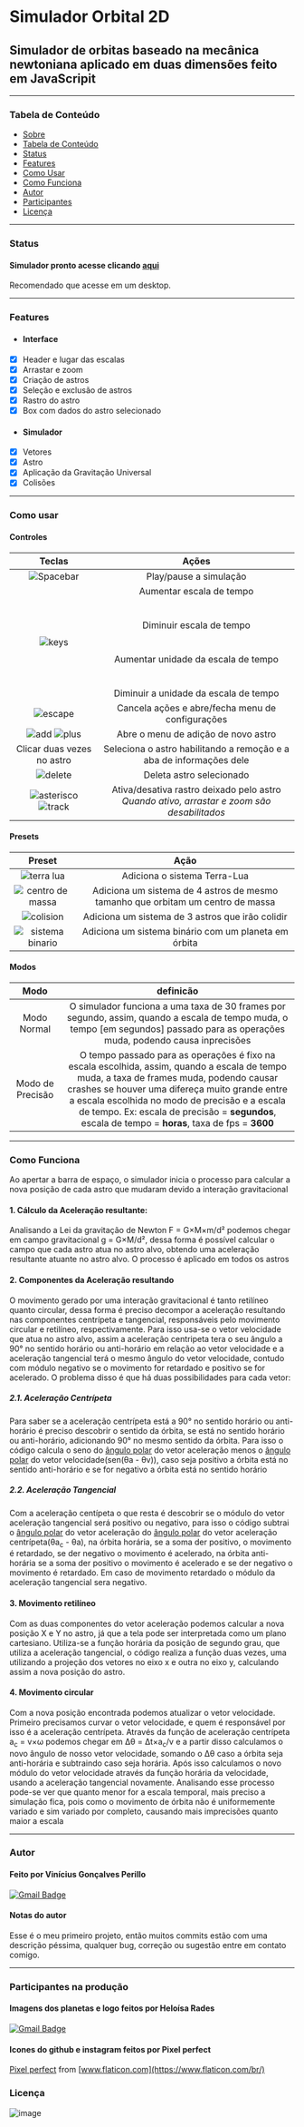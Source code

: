 # Simulador Orbital 2D
 ## Simulador de orbitas baseado na mecânica newtoniana aplicado em duas dimensões feito em JavaScripit
 ***
 ### Tabela de Conteúdo
  - [Sobre](https://github.com/ViniciusPerillo/Simulador-Orbital-2D-em-JavaScripit#simulador-orbital-2d)
  - [Tabela de Conteúdo](https://github.com/ViniciusPerillo/Simulador-Orbital-2D-em-JavaScripit#tabela-de-conteudo)
  - [Status](https://github.com/ViniciusPerillo/Simulador-Orbital-2D-em-JavaScripit#status)
  - [Features](https://github.com/ViniciusPerillo/Simulador-Orbital-2D-em-JavaScripit#features)
  - [Como Usar](https://github.com/ViniciusPerillo/Simulador-Orbital-2D-em-JavaScripit#como-usar)
  - [Como Funciona](https://github.com/ViniciusPerillo/Simulador-Orbital-2D-em-JavaScripit#como-funciona)
  - [Autor](https://github.com/ViniciusPerillo/Simulador-Orbital-2D-em-JavaScripit#autor)
  - [Participantes](https://github.com/ViniciusPerillo/Simulador-Orbital-2D-em-JavaScripit#participantes-na-produção)
  - [Licença](https://github.com/ViniciusPerillo/Simulador-Orbital-2D-em-JavaScripit#licença)
 ***
 ### Status
  #### Simulador pronto acesse clicando [aqui](https://viniciusperillo.github.io/Simulador-Orbital-2D/)
  Recomendado que acesse em um desktop.
 ***
 ### Features
  - #### Interface
   - [x] Header e lugar das escalas
   - [x] Arrastar e zoom
   - [x] Criação de astros
   - [x] Seleção e exclusão de astros
   - [x] Rastro do astro
   - [x] Box com dados do astro selecionado
  - #### Simulador
   - [x] Vetores 
   - [x] Astro
   - [x] Aplicação da Gravitação Universal
   - [x] Colisões
 ***
 ### Como usar
  #### Controles
  Teclas|Ações
  :---:|:---:
  ![Spacebar](https://user-images.githubusercontent.com/76188994/112848308-5027d980-907e-11eb-879d-884fcfb9055c.png) | Play/pause a simulação
  ![keys](https://user-images.githubusercontent.com/76188994/113942388-1621aa80-97d7-11eb-95d3-8c3eb075f4a5.png) | Aumentar escala de tempo </br></br></br> Diminuir escala de tempo </br></br></br> Aumentar unidade da escala de tempo <br/></br></br> Diminuir a unidade da escala de tempo
  ![escape](https://user-images.githubusercontent.com/76188994/112864481-3b534200-908e-11eb-8878-3f7ebca374c3.png) | Cancela ações e abre/fecha menu de configurações
  ![add](https://user-images.githubusercontent.com/76188994/112864765-866d5500-908e-11eb-93a1-d557e1c862db.png) ![plus](https://user-images.githubusercontent.com/76188994/113921648-a0104a00-97bc-11eb-9490-86526bd5bede.png)| Abre o menu de adição de novo astro
  Clicar duas vezes no astro | Seleciona o astro habilitando a remoção e a aba de informações dele
  ![delete](https://user-images.githubusercontent.com/76188994/112864890-a43aba00-908e-11eb-97c6-4da8e13b9f6a.png) | Deleta astro selecionado </br> 
  ![asterisco](https://user-images.githubusercontent.com/76188994/112865230-f085fa00-908e-11eb-930b-4df9fba61195.png) ![track](https://user-images.githubusercontent.com/76188994/113920475-3479ad00-97bb-11eb-99f2-a1104f0caba6.png) | Ativa/desativa rastro deixado pelo astro </br> *Quando ativo, arrastar e zoom são desabilitados*
  
 #### Presets
 Preset|Ação
 :---:|:---:
 ![terra lua](https://user-images.githubusercontent.com/76188994/113921787-d77ef680-97bc-11eb-94f9-6f4e5c033793.png)| Adiciona o sistema Terra-Lua
 ![centro de massa](https://user-images.githubusercontent.com/76188994/113921816-df3e9b00-97bc-11eb-89a3-deddb8c59634.png)| Adiciona um sistema de 4 astros de mesmo tamanho que orbitam um centro de massa
 ![colision](https://user-images.githubusercontent.com/76188994/113921870-efef1100-97bc-11eb-8c34-d92bf288beb5.png)| Adiciona um sistema de 3 astros que irão colidir
 ![sistema binario](https://user-images.githubusercontent.com/76188994/113921882-f5e4f200-97bc-11eb-90dd-02309a0503d9.png)| Adiciona um sistema binário com um planeta em órbita

 #### Modos
 Modo| definicão
 :---:|:---:
 Modo Normal | O simulador funciona a uma taxa de 30 frames por segundo, assim, quando a escala de tempo muda, o tempo [em segundos] passado para as operações muda, podendo causa inprecisões
 Modo de Precisão | O tempo passado para as operações é fixo na escala escolhida, assim, quando a escala de tempo muda, a taxa de frames muda, podendo causar crashes se houver uma difereça muito grande entre a escala escolhida no modo de precisão e a escala de tempo. Ex: escala de precisão = __segundos__, escala de tempo = __horas__, taxa de fps = __3600__
 ***
### Como Funciona
Ao apertar a barra de espaço, o simulador inicia o processo para calcular a nova posição de cada astro que mudaram devido a interação gravitacional
#### 1. Cálculo da Aceleração resultante:
Analisando a Lei da gravitação de Newton F = G×M×m/d² podemos chegar em campo gravitacional g = G×M/d², dessa forma é possível calcular o campo que cada astro atua no astro alvo, obtendo uma aceleração resultante atuante no astro alvo. O processo é aplicado em todos os astros
#### 2. Componentes da Aceleração resultando
O movimento gerado por uma interação gravitacional é tanto retilíneo quanto circular, dessa forma é preciso decompor a aceleração resultando nas componentes centrípeta e tangencial, responsáveis pelo movimento circular e retilíneo, respectivamente. Para isso usa-se o vetor velocidade que atua no astro alvo, assim a aceleração centripeta tera o seu ângulo a 90° no sentido horário ou anti-horário em relação ao vetor velocidade e a aceleração tangencial terá o mesmo ângulo do vetor velocidade, contudo com módulo negativo se o movimento for retardado e positivo se for acelerado.
O problema disso é que há duas possibilidades para cada vetor:
##### 2.1. Aceleração Centrípeta
Para saber se a aceleração centrípeta está a 90° no sentido horário ou anti-horário é preciso descobrir o sentido da órbita, se está no sentido horário ou anti-horário, adicionando 90° no mesmo sentido da órbita. Para isso o código calcula o seno do [ângulo polar](https://pt.wikipedia.org/wiki/Coordenadas_polares) do vetor aceleração menos o [ângulo polar](https://pt.wikipedia.org/wiki/Coordenadas_polares) do vetor velocidade(sen(θa - θv)), caso seja positivo a órbita está no sentido anti-horário e se for negativo a órbita está no sentido horário
##### 2.2. Aceleração Tangencial
Com a aceleração centípeta o que resta é descobrir se o módulo do vetor aceleração tangencial será positivo ou negativo, para isso o código subtrai o [ângulo polar](https://pt.wikipedia.org/wiki/Coordenadas_polares) do vetor aceleração do [ângulo polar](https://pt.wikipedia.org/wiki/Coordenadas_polares) do vetor aceleração centrípeta(θa<sub>c</sub> - θa), na órbita horária, se a soma der positivo, o movimento é retardado, se der negativo o movimento é acelerado, na órbita anti-horária se a soma der positivo o movimento é acelerado e se der negativo o movimento é retardado. Em caso de movimento retardado o módulo da aceleração tangencial sera negativo.
#### 3. Movimento retilíneo
Com as duas componentes do vetor aceleração podemos calcular a nova posição X e Y no astro, já que a tela pode ser interpretada como um plano cartesiano. Utiliza-se a função horária da posição de segundo grau, que utiliza a aceleração tangencial, o código realiza a função duas vezes, uma utilizando a projeção dos vetores no eixo x e outra no eixo y, calculando assim a nova posição do astro. 
#### 4. Movimento circular
Com a nova posição encontrada podemos atualizar o vetor velocidade. Primeiro precisamos curvar o vetor velocidade, e quem é responsável por isso é a aceleração centrípeta. Através da função de aceleração centrípeta a<sub>c</sub> = v×ω podemos chegar em Δθ = Δt×a<sub>c</sub>/v e a partir disso calculamos o novo ângulo de nosso vetor velocidade, somando o Δθ caso a órbita seja anti-horária e subtraindo caso seja horária.
Após isso calculamos o novo módulo do vetor velocidade através da função horária da velocidade, usando a aceleração tangencial novamente.
Analisando esse processo pode-se ver que quanto menor for a escala temporal, mais preciso a simulação fica, pois como o movimento de órbita não é uniformemente variado e sim variado por completo, causando mais imprecisões quanto maior a escala 
 ***
 ### Autor
  #### Feito por Vinícius Gonçalves Perillo
  [![Gmail Badge](https://img.shields.io/badge/-vinicius.perillo25@gmail.com-c14438?style=flat-square&logo=Gmail&logoColor=white&link=mailto:vinicius.perillo25@gmail.com)](mailto:vinicius.perillo25@gmail.com)
  #### Notas do autor
  Esse é o meu primeiro projeto, então muitos commits estão com uma descrição péssima, qualquer bug, correção ou sugestão entre em contato comigo. 
 ***
 ### Participantes na produção
  #### Imagens dos planetas e logo feitos por Heloísa Rades
  [![Gmail Badge](https://img.shields.io/badge/-heloisa1466@gmail.com-c14438?style=flat-square&logo=Gmail&logoColor=white&link=mailto:heloisa1466@gmail.com)](heloisa1466@gmail.com)
 #### Icones do github e instagram feitos por  Pixel perfect
 [Pixel perfect](https://www.flaticon.com/br/autores/pixel-perfect) from [www.flaticon.com](https://www.flaticon.com/br/)
 ### Licença
  ![image](https://user-images.githubusercontent.com/76188994/110950964-40409380-8323-11eb-8e72-bb8ff54c6c79.png)

